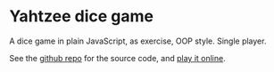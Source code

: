 # Yahtzee dice game

A dice game in plain JavaScript, as exercise, OOP style. Single player.

See the [github repo](https://github.com/sambody/js-yahtzee) for the source code, and [play it online](https://sambody.github.io/js-yahtzee/).